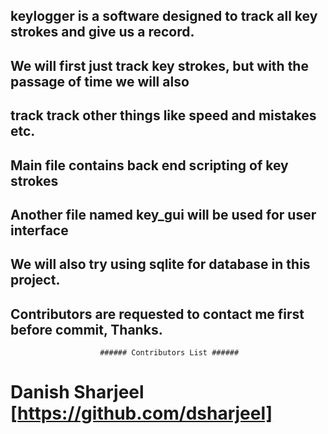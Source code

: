## keylogger is a software designed to track all key strokes and give us a record.
## We will first just track key strokes, but with the passage of time we will also
## track track other things like speed and mistakes etc.
##
##
## Main file contains back end scripting of key strokes
## Another file named key_gui will be used for user interface
## We will also try using sqlite for database in this project.
## Contributors are requested to contact me first before commit, Thanks.

                        ###### Contributors List ######

# Danish Sharjeel [https://github.com/dsharjeel]